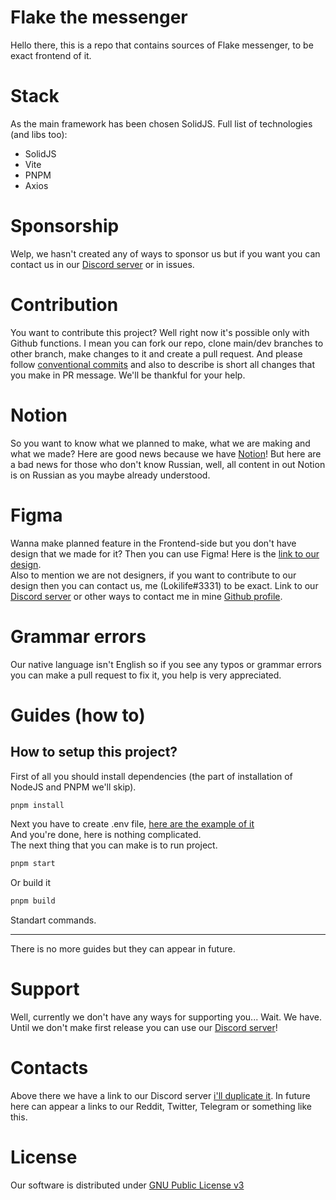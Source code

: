 # Flake the messenger
Hello there, this is a repo that contains sources of Flake messenger, to be exact frontend of it.

# Stack
As the main framework has been chosen SolidJS.
Full list of technologies (and libs too):
  - SolidJS
  - Vite
  - PNPM
  - Axios

# Sponsorship
Welp, we hasn't created any of ways to sponsor us but if you want you can contact us in our [Discord server](https://discord.gg/dwTx3mGPwR) or in issues.
<!-- Why do I even writing this if no one gonna sponsor us? -->

# Contribution
You want to contribute this project? Well right now it's possible only with Github
functions. I mean you can fork our repo, clone main/dev branches to other branch, make changes to it
and create a pull request. And please follow [conventional commits](https://www.conventionalcommits.org/en/v1.0.0-beta.2) and also to describe is short all changes that you make in PR message.
We'll be thankful for your help.

# Notion
So you want to know what we planned to make, what we are making and what we made?
Here are good news because we have [Notion](https://cha0s-f4me.notion.site/84447495f71a4bea85b04f748855d5c2)! But here are a bad news for those who don't know Russian, well,
all content in out Notion is on Russian as you maybe already understood. 

# Figma
Wanna make planned feature in the Frontend-side but you don't have design that we made for it?
Then you can use Figma! Here is the [link to our design](https://www.figma.com/file/X5hET1NuZNNKHSQbYUIIW5/Flake-Design?node-id=0%3A1).<br>
Also to mention we are not designers, if you want to contribute to our design then you can contact us, me (Lokilife#3331) to be exact. Link to our [Discord server](https://discord.gg/dwTx3mGPwR) or other ways to contact me in mine [Github profile](https://github.com/Lokilife).

# Grammar errors
Our native language isn't English so if you see any typos or grammar errors you can make a pull request to fix it, you help is very appreciated.

# Guides (how to)
## How to setup this project?
First of all you should install dependencies (the part of installation of NodeJS and PNPM we'll skip).
```sh
pnpm install
```
Next you have to create .env file, [here are the example of it](example.env)<br>
And you're done, here is nothing complicated.<br>
The next thing that you can make is to run project.
```sh
pnpm start
```
Or build it
```sh
pnpm build
```
Standart commands.

<hr>
There is no more guides but they can appear in future.

# Support
Well, currently we don't have any ways for supporting you... Wait. We have.
Until we don't make first release you can use our [Discord server](https://discord.gg/dwTx3mGPwR)!

# Contacts
Above there we have a link to our Discord server [i'll duplicate it](https://discord.gg/dwTx3mGPwR).
In future here can appear a links to our Reddit, Twitter, Telegram or something like this.

# License
Our software is distributed under [GNU Public License v3](LICENSE)
